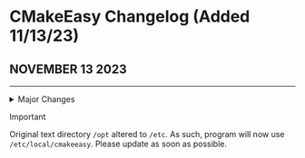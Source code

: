 # CMakeEasy Changelog (Added 11/13/23)

## NOVEMBER 13 2023
----------------

<details>

<summary>Major Changes</summary>

- Program version updated to 1.1
- cmakeeasy txt file directory changed from `/opt/local` to `/etc/local`
- Updated `install.sh` script to remove old text data.

</details>

> [!IMPORTANT]
> Original text directory `/opt` altered to `/etc`. As such, program will now use `/etc/local/cmakeeasy`. Please update as soon as possible.